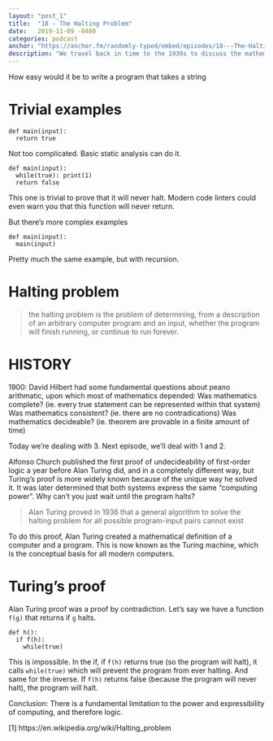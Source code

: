 ```yaml
---
layout: "post_1"
title:  "18 - The Halting Problem"
date:   2019-11-09 -0400
categories: podcast
anchor: "https://anchor.fm/randomly-typed/embed/episodes/18---The-Halting-Problem-e8mu7k"
description: "We travel back in time to the 1930s to discuss the mathematical landscape which lead to The Halting problem and how a machine constructed as a mental model for a proof defined modern computers."
---
```

How easy would it be to write a program that takes a string

# Trivial examples
```
def main(input):
  return true
```
Not too complicated. Basic static analysis can do it.

```
def main(input):
  while(true): print(1)
  return false
```
This one is trivial to prove that it will never halt.
Modern code linters could even warn you that this function will never return.

But there’s more complex examples
```
def main(input):
  main(input)
```
Pretty much the same example, but with recursion.


# Halting problem <span class="footnote"></span>
> the halting problem is the problem of determining, from a description of an arbitrary computer program and an input, whether the program will finish running, or continue to run forever.

# HISTORY
1900: David Hilbert had some fundamental questions about peano arithmatic, upon which most of mathematics depended:
Was mathematics complete? (ie. every true statement can be represented within that system)
Was mathematics consistent? (ie. there are no contradications)
Was mathematics decideable? (ie. theorem are provable in a finite amount of time)

Today we’re dealing with 3. Next episode, we’ll deal with 1 and 2.

Alfonso Church published the first proof of undecideability of first-order logic a year before Alan Turing did, and in a completely different way, but Turing’s proof is more widely known because of the unique way he solved it. It was later determined that both systems express the same “computing power”.
Why can’t you just wait until the program halts?

> Alan Turing proved in 1936 that a general algorithm to solve the halting problem for all possible program-input pairs cannot exist

To do this proof, Alan Turing created a mathematical definition of a computer and a program. This is now known as the Turing machine, which is the conceptual basis for all modern computers.

# Turing’s proof
Alan Turing proof was a proof by contradiction. Let’s say we have a function `f(g)` that returns if `g` halts.
```
def h():
  if f(h):
    while(true)
```
This is impossible. In the if, if `f(h)` returns true (so the program will halt), it calls `while(true)` which will prevent the program from ever halting. And same for the inverse. If `f(h)` returns false (because the program will never halt), the program will halt.

Conclusion: There is a fundamental limitation to the power and expressibility of computing, and therefore logic.

<span class="footnotes">
  [1]  https://en.wikipedia.org/wiki/Halting_problem<br/>
</span>

